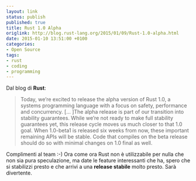 ```yaml
---
layout: link
status: publish
published: true
title: Rust 1.0 Alpha
origlink: http://blog.rust-lang.org/2015/01/09/Rust-1.0-alpha.html
date: 2015-01-10 13:51:00 +0100
categories:
- Open Source
tags:
- rust
- coding
- programming
---
```


Dal blog di **Rust**:

> Today, we’re excited to release the alpha version of Rust 1.0, a systems programming language with a focus on safety, performance and concurrency. [... ]The alpha release is part of our transition into stability guarantees. While we’re not ready to make full stability guarantees yet, this release cycle moves us much closer to that 1.0 goal. When 1.0-beta1 is released six weeks from now, these important remaining APIs will be stable. Code that compiles on the beta release should do so with minimal changes on 1.0 final as well.

Complimenti al team :-) Ora come ora Rust non è utilizzabile per nulla che non sia pura speculazione, ma date le feature interessanti che ha, spero che si stabilizzi presto e che arrivi a una **release stabile** molto presto. Sarà divertente.
